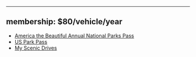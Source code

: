 
---
membership: $80/vehicle/year
---

- [America the Beautiful Annual National Parks Pass](https://store.usgs.gov/pass)
- [US Park Pass](https://usparkpass.com/?utm_campaign=11667120939&adgroupid=114474376038&utm_content=318258751609&utm_term=national%20park%20pass&gclid=CjwKCAjw586hBhBrEiwAQYEnHeTL8IK5HB85FXD_fNoNO_QI1BPyZ9BFW5jnALKaglnskxsBimA4gBoCvP4QAvD_BwE)
- [My Scenic Drives](https://www.myscenicdrives.com/store/item/forest-passes/america-the-beautiful?gclid=CjwKCAjw586hBhBrEiwAQYEnHYfGppf329sZe-4KNyyO1POXm5uvaZcVel4agg07PkKvfWrVsJbW4BoCUasQAvD_BwE)